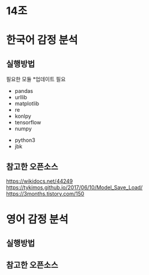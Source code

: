 14조
====

# 한국어 감정 분석
## 실행방법
필요한 모듈 *업데이트 필요

<ul>
    <li>pandas</li>
    <li>urllib</li>
    <li>matplotlib</li>
    <li>re</li>
    <li>konlpy</li>
    <li>tensorflow</li>
    <li>numpy</li>    
</ul>
<ul>
    <li>python3</li>    
    <li>jbk</li>    
</ul>

## 참고한 오픈소스
https://wikidocs.net/44249
https://tykimos.github.io/2017/06/10/Model_Save_Load/
https://3months.tistory.com/150

# 영어 감정 분석
## 실행방법
## 참고한 오픈소스
